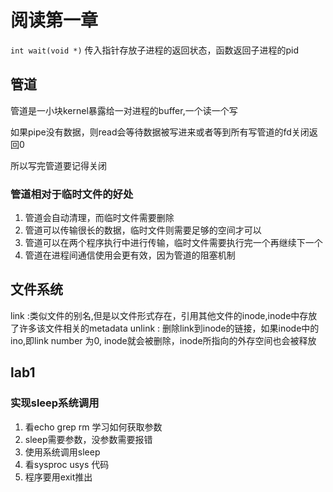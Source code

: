 # 阅读第一章

`int wait(void *)` 传入指针存放子进程的返回状态，函数返回子进程的pid


## 管道
管道是一小块kernel暴露给一对进程的buffer,一个读一个写


如果pipe没有数据，则read会等待数据被写进来或者等到所有写管道的fd关闭返回0


所以写完管道要记得关闭


### 管道相对于临时文件的好处
1. 管道会自动清理，而临时文件需要删除
2. 管道可以传输很长的数据，临时文件则需要足够的空间才可以
3. 管道可以在两个程序执行中进行传输，临时文件需要执行完一个再继续下一个
4. 管道在进程间通信使用会更有效，因为管道的阻塞机制


## 文件系统

link :类似文件的别名,但是以文件形式存在，引用其他文件的inode,inode中存放了许多该文件相关的metadata
unlink : 删除link到inode的链接，如果inode中的ino,即link number 为0, inode就会被删除，inode所指向的外存空间也会被释放


## lab1 
### 实现sleep系统调用
1. 看echo grep rm 学习如何获取参数
2. sleep需要参数，没参数需要报错
3. 使用系统调用sleep
4. 看sysproc usys 代码
5. 程序要用exit推出

